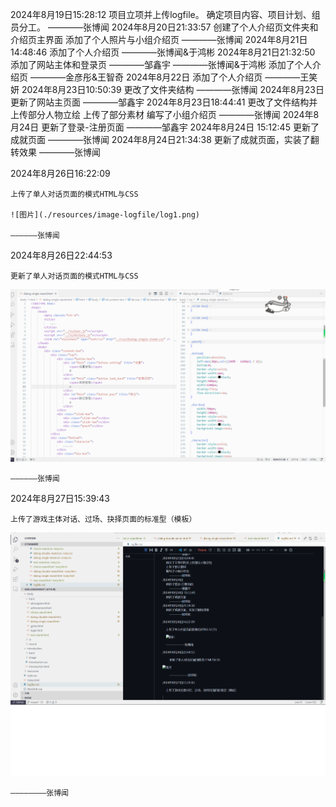 2024年8月19日15:28:12
    项目立项并上传logfile。
    确定项目内容、项目计划、组员分工。
        ————张博闻
2024年8月20日21:33:57
    创建了个人介绍页文件夹和介绍页主界面
    添加了个人照片与小组介绍页
        ————张博闻
2024年8月21日14:48:46
    添加了个人介绍页
        ————张博闻&于鸿彬
2024年8月21日21:32:50
   添加了网站主体和登录页
       ————邹鑫宇
        ————张博闻&于鸿彬
    添加了个人介绍页
        ————金彦彤&王智奇
2024年8月22日
    添加了个人介绍页
        ————王笑妍
2024年8月23日10:50:39
    更改了文件夹结构
        ————张博闻
2024年8月23日
   更新了网站主页面
        ————邹鑫宇
2024年8月23日18:44:41
    更改了文件结构并上传部分人物立绘
    上传了部分素材
    编写了小组介绍页
        ————张博闻
2024年8月24日
    更新了登录-注册页面
        ————邹鑫宇
2024年8月24日 15:12:45
    更新了成就页面
        ————张博闻
2024年8月24日21:34:38
    更新了成就页面，实装了翻转效果
        ————张博闻

2024年8月26日16:22:09

    上传了单人对话页面的模式HTML与CSS

    ![图片](./resources/image-logfile/log1.png)

    ——————张博闻

2024年8月26日22:44:53

    更新了单人对话页面的模式HTML与CSS

![图片](./resources/image-logfile/log2.png)

    ——————张博闻

2024年8月27日15:39:43

    上传了游戏主体对话、过场、抉择页面的标准型（模板）

![图片](resources/image-logfile/log3.png)

    ————————张博闻
